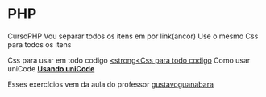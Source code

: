 # PHP
CursoPHP
Vou separar todos os itens em por link(ancor)
Use o mesmo Css para todos os itens

Css para usar em todo codigo  <a href="https://github.com/AlexseySilva/PHP/blob/main/style.css"><strong<Css para todo codigo</strong></a>
Como usar uniCode <a href="https://github.com/AlexseySilva/PHP/blob/main/index.php"><strong>Usando uniCode</strong></a>













Esses exercícios vem da aula do professor <a href="https://github.com/gustavoguanabara">gustavoguanabara</a>
